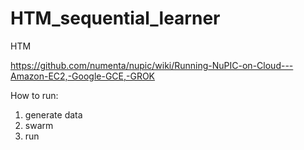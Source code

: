 # HTM_sequential_learner
HTM

https://github.com/numenta/nupic/wiki/Running-NuPIC-on-Cloud---Amazon-EC2,-Google-GCE,-GROK

How to run:
1. generate data
2. swarm
3. run

